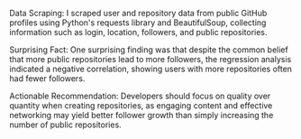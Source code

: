 Data Scraping: I scraped user and repository data from public GitHub profiles using Python's requests library and BeautifulSoup, collecting information such as login, location, followers, and public repositories.

Surprising Fact: One surprising finding was that despite the common belief that more public repositories lead to more followers, the regression analysis indicated a negative correlation, showing users with more repositories often had fewer followers.

Actionable Recommendation: Developers should focus on quality over quantity when creating repositories, as engaging content and effective networking may yield better follower growth than simply increasing the number of public repositories.
